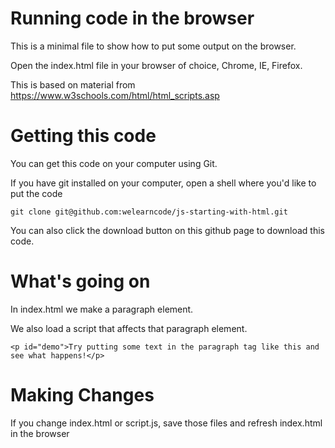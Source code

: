 # Running code in the browser
This is a minimal file to show how to put some output on the browser.

Open the index.html file in your browser of choice, Chrome, IE, Firefox.

This is based on material from https://www.w3schools.com/html/html_scripts.asp

# Getting this code
You can get this code on your computer using Git. 

If you have git installed on your computer, open a shell where you'd like to put the code

```
git clone git@github.com:welearncode/js-starting-with-html.git
```

You can also click the download button on this github page to download this code.



# What's going on
In index.html we make a paragraph element.

We also load a script that affects that paragraph element. 

```
<p id="demo">Try putting some text in the paragraph tag like this and see what happens!</p>
```

# Making Changes
If you change index.html or script.js, save those files and refresh index.html in the browser
